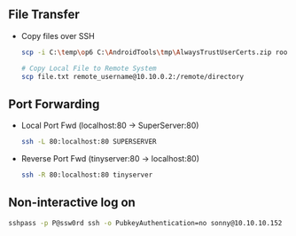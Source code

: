 ## File Transfer
- Copy files over SSH
	```bash
	scp -i C:\temp\op6 C:\AndroidTools\tmp\AlwaysTrustUserCerts.zip root@192.168.1.17:/sdcard
	
	# Copy Local File to Remote System
	scp file.txt remote_username@10.10.0.2:/remote/directory
	```
	
	
## Port Forwarding
- Local Port  Fwd (localhost:80 -> SuperServer:80)
	```bash
	ssh -L 80:localhost:80 SUPERSERVER
	```
- Reverse Port Fwd (tinyserver:80 -> localhost:80)
	```bash
	ssh -R 80:localhost:80 tinyserver
	``` 


## Non-interactive log on
```bash
sshpass -p P@ssw0rd ssh -o PubkeyAuthentication=no sonny@10.10.10.152
```


